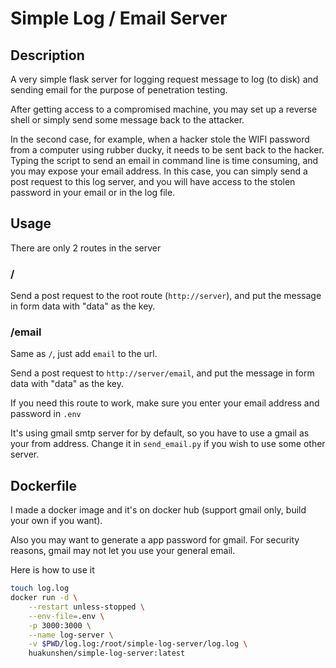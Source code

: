 # Simple Log / Email Server

## Description

A very simple flask server for logging request message to log (to disk) and sending email for the purpose of penetration testing.

After getting access to a compromised machine, you may set up a reverse shell or simply send some message back to the attacker.

In the second case, for example, when a hacker stole the WIFI password from a computer using rubber ducky, it needs to be sent back to the hacker. Typing the script to send an email in command line is time consuming, and you may expose your email address. In this case, you can simply send a post request to this log server, and you will have access to the stolen password in your email or in the log file.

## Usage

There are only 2 routes in the server

### /

Send a post request to the root route (`http://server`), and put the message in form data with "data" as the key.

### /email

Same as `/`, just add `email` to the url.

Send a post request to `http://server/email`, and put the message in form data with "data" as the key.

If you need this route to work, make sure you enter your email address and password in `.env`

It's using gmail smtp server for by default, so you have to use a gmail as your from address. Change it in `send_email.py` if you wish to use some other server.

## Dockerfile

I made a docker image and it's on docker hub (support gmail only, build your own if you want).

Also you may want to generate a app password for gmail. For security reasons, gmail may not let you use your general email.

Here is how to use it

```bash
touch log.log
docker run -d \
    --restart unless-stopped \
    --env-file=.env \
    -p 3000:3000 \
    --name log-server \
    -v $PWD/log.log:/root/simple-log-server/log.log \
    huakunshen/simple-log-server:latest
```
